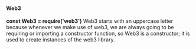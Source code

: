 
#### Web3
**const Web3 = require('web3')**
Web3 starts with an uppercase letter because whenever we make use of web3, 
we are always going to be requiring or importing a constructor function, 
so Web3 is a constructor; it is used to create instances of the web3 library.

